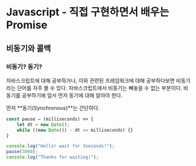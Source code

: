 # Javascript - 직접 구현하면서 배우는 Promise

## 비동기와 콜백

### 비동기? 동기?

자바스크립트에 대해 공부하거나, 이와 관련된 프레임워크에 대해 공부하다보면 비동기라는 단어를 자주 볼 수 있다. 자바스크립트에서 비동기는 빼놓을 수 없는 부분이다. 비동기를 공부하기에 앞서 먼저 동기에 대해 알아야 한다.

먼저 **동기(Synchronous)**는 간단하다.

```javascript
const pause = (milliseconds) => {
	let dt = new Date();
	while ((new Date()) - dt <= milliseconds) {}
} 

console.log("Hello! wait for 3seconds!");
pause(3000);
console.log("Thanks for waiting!");
```

